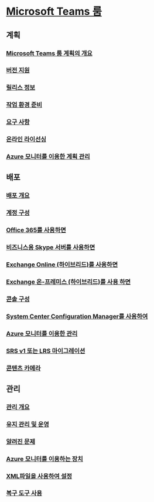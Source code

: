 # [Microsoft Teams 룸](index.md)
## 계획
### [Microsoft Teams 룸 계획의 개요](rooms-plan.md)
### [버전 지원](rooms-lifecycle-support.md)
### [릴리스 정보](rooms-release-note.md)
### [작업 환경 준비](rooms-prep.md)
### [요구 사항](requirements.md)
### [온라인 라이선싱](rooms-licensing.md)
### [Azure 모니터를 이용한 계획 관리](azure-monitor-plan.md)

## 배포
### [배포 개요](rooms-deploy.md)
### [계정 구성](rooms-configure-accounts.md)
### [Office 365를 사용하면](with-office-365.md)
### [비즈니스용 Skype 서버를 사용하면](with-skype-for-business-server-2015.md)
### [Exchange Online (하이브리드)를 사용하면](with-exchange-online.md)
### [Exchange 온-프레미스 (하이브리드)를 사용 하면](with-exchange-on-premises.md)
### [콘솔 구성](console.md)
### [System Center Configuration Manager를 사용하여](rooms-scale.md)
### [Azure 모니터를 이용한 관리](azure-monitor-deploy.md)
### [SRS v1 또는 LRS 마이그레이션](lrs-migration.md)
### [콘텐츠 카메라](content-camera.md)

## 관리
### [관리 개요](rooms-manage.md)
### [유지 관리 및 운영](rooms-operations.md)
### [알려진 문제](known-issues.md)
### [Azure 모니터를 이용하는 장치](azure-monitor-manage.md)
### [XML파일을 사용하여 설정](xml-config-file.md)
### [복구 도구 사용](recovery-tool.md)

